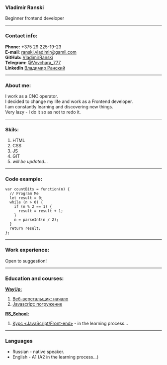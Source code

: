 ### Vladimir Ranski

Beginner frontend developer

---
### Contact info:
**Phone:** +375 29 225-19-23 <br>
**E-mail**: ranski.vladimir@gamil.com <br>
**GitHub:** [VladimirRanski](https://github.com/VladimirRanski) <br>
**Telegram:** [@Vovchara_777](https://t.me/Vovchara_777) <br>
**LinkedIn** [Владимир Ранский](https://www.linkedin.com/in/%D0%B2%D0%BB%D0%B0%D0%B4%D0%B8%D0%BC%D0%B8%D1%80-%D1%80%D0%B0%D0%BD%D1%81%D0%BA%D0%B8%D0%B9-b516a8234/)

---
### About me:
I work as a CNC operator.<br>
I decided to change my life and work as a Frontend developer.<br>
I am constantly learning and discovering new things.<br>
Very lazy - I do it so as not to redo it.

---
### Skils:
1. HTML
2. CSS
3. JS
4. GIT
5. *will be updated...* 

---
### Code example:
````
var countBits = function(n) {
  // Program Me
  let result = 0;
  while (n > 0) {
    if (n % 2 == 1) {
      result = result + 1;
    }
    n = parseInt(n / 2);
  }
  return result;
};
````

---

### Work experience:
Open to suggestion!

---
### Education and courses:

[**WayUp:**](https://wayup.in/)<br>
1. [Веб-верстальщик: начало](https://drive.google.com/file/d/1Ag_zbbWR11ooUy27WvVryudeADfkDULg/view?usp=sharing)
2. [Javascript: погружение](https://drive.google.com/file/d/1BWfMkli3w4hZXIp_OtN_OaQDSP9kiF32/view?usp=sharing) <br>

[**RS_School:**](https://rs.school/)
1. [Курс «JavaScript/Front-end»](https://rs.school/js/) - in the learning process...

---
### Languages
- Russian - native speaker.
- English - A1 (A2 in the learning process...)